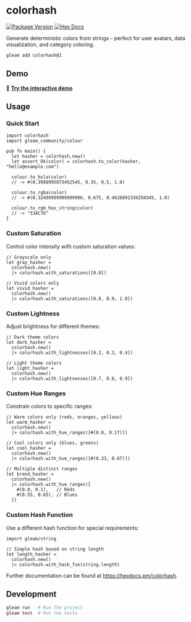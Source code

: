 # colorhash

[![Package Version](https://img.shields.io/hexpm/v/colorhash)](https://hex.pm/packages/colorhash)
[![Hex Docs](https://img.shields.io/badge/hex-docs-ffaff3)](https://hexdocs.pm/colorhash/)

Generate deterministic colors from strings - perfect for user avatars, data visualization, and category coloring.

```sh
gleam add colorhash@1
```

## Demo

🎨 **[Try the interactive demo](https://www.andyluyoung.com/colorhash/)**

## Usage

### Quick Start

```gleam
import colorhash
import gleam_community/colour

pub fn main() {
  let hasher = colorhash.new()
  let assert Ok(color) = colorhash.to_color(hasher, "hello@example.com")

  colour.to_hsla(color)
  // -> #(0.3988995873452545, 0.35, 0.5, 1.0)

  colour.to_rgba(color)
  // -> #(0.32499999999999996, 0.675, 0.4626891334250345, 1.0)

  colour.to_rgb_hex_string(color)
  // -> "53AC76"
}
```

### Custom Saturation

Control color intensity with custom saturation values:

```gleam
// Grayscale only
let gray_hasher =
  colorhash.new()
  |> colorhash.with_saturations([0.0])

// Vivid colors only
let vivid_hasher =
  colorhash.new()
  |> colorhash.with_saturations([0.8, 0.9, 1.0])
```

### Custom Lightness

Adjust brightness for different themes:

```gleam
// Dark theme colors
let dark_hasher =
  colorhash.new()
  |> colorhash.with_lightnesses([0.2, 0.3, 0.4])

// Light theme colors
let light_hasher =
  colorhash.new()
  |> colorhash.with_lightnesses([0.7, 0.8, 0.9])
```

### Custom Hue Ranges

Constrain colors to specific ranges:

```gleam
// Warm colors only (reds, oranges, yellows)
let warm_hasher =
  colorhash.new()
  |> colorhash.with_hue_ranges([#(0.0, 0.17)])

// Cool colors only (blues, greens)
let cool_hasher =
  colorhash.new()
  |> colorhash.with_hue_ranges([#(0.33, 0.67)])

// Multiple distinct ranges
let brand_hasher =
  colorhash.new()
  |> colorhash.with_hue_ranges([
    #(0.0, 0.1),   // Reds
    #(0.55, 0.65), // Blues
  ])
```

### Custom Hash Function

Use a different hash function for special requirements:

```gleam
import gleam/string

// Simple hash based on string length
let length_hasher =
  colorhash.new()
  |> colorhash.with_hash_fun(string.length)
```

Further documentation can be found at <https://hexdocs.pm/colorhash>.

## Development

```sh
gleam run   # Run the project
gleam test  # Run the tests
```
